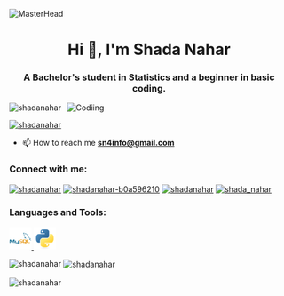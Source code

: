 ![MasterHead](https://th.bing.com/th/id/R.8aa6e34cf54bb6f3d7ff4bb520d4051f?rik=q%2fykEdzRrtGHoQ&riu=http%3a%2f%2fstatic.tumblr.com%2f85b74e0cd74c8e59e3b6f33b92cca097%2fs7hlah4%2fw8Umh17oh%2ftumblr_static_elephant-banners.tumblr__1__large.gif&ehk=g3ydK%2fIK5rrBeIOHtfwFxQOVBS1a2NiJRMvE%2fLSVQ9s%3d&risl=&pid=ImgRaw&r=0)
<h1 align="center">Hi 👋, I'm Shada Nahar</h1>
<h3 align="center">A Bachelor's student in Statistics and a beginner in basic coding.</h3>
<img align= "right" alt= "Codiing" width= "400" src="https://dribbble.com/shots/9638918-Freelancing">

<p align="left"> <img src="https://komarev.com/ghpvc/?username=shadanahar&label=Profile%20views&color=0e75b6&style=flat" alt="shadanahar" /> </p>

<p align="left"> <a href="https://twitter.com/shadanahar" target="blank"><img src="https://img.shields.io/twitter/follow/shadanahar?logo=twitter&style=for-the-badge" alt="shadanahar" /></a> </p>

- 📫 How to reach me **sn4info@gmail.com**

<h3 align="left">Connect with me:</h3>

<p align="left">
<a href="https://twitter.com/shadanahar" target="blank"><img align="center" src="https://raw.githubusercontent.com/rahuldkjain/github-profile-readme-generator/master/src/images/icons/Social/twitter.svg" alt="shadanahar" height="30" width="40" /></a>
<a href="https://linkedin.com/in/shadanahar-b0a596210" target="blank"><img align="center" src="https://raw.githubusercontent.com/rahuldkjain/github-profile-readme-generator/master/src/images/icons/Social/linked-in-alt.svg" alt="shadanahar-b0a596210" height="30" width="40" /></a>
<a href="https://kaggle.com/shadanahar" target="blank"><img align="center" src="https://raw.githubusercontent.com/rahuldkjain/github-profile-readme-generator/master/src/images/icons/Social/kaggle.svg" alt="shadanahar" height="30" width="40" /></a>
<a href="https://instagram.com/shada_nahar" target="blank"><img align="center" src="https://raw.githubusercontent.com/rahuldkjain/github-profile-readme-generator/master/src/images/icons/Social/instagram.svg" alt="shada_nahar" height="30" width="40" /></a>
</p>

<h3 align="left">Languages and Tools:</h3>
<p align="left"> <a href="https://www.mysql.com/" target="_blank" rel="noreferrer"> <img src="https://raw.githubusercontent.com/devicons/devicon/master/icons/mysql/mysql-original-wordmark.svg" alt="mysql" width="40" height="40"/> </a> <a href="https://www.python.org" target="_blank" rel="noreferrer"> <img src="https://raw.githubusercontent.com/devicons/devicon/master/icons/python/python-original.svg" alt="python" width="40" height="40"/> </a> </p>

<p><img align="left" src="https://github-readme-stats.vercel.app/api/top-langs?username=shadanahar&show_icons=true&locale=en&layout=compact" alt="shadanahar" /></p>

<p>&nbsp;<img align="center" src="https://github-readme-stats.vercel.app/api?username=shadanahar&show_icons=true&locale=en" alt="shadanahar" /></p>

<p><img align="center" src="https://github-readme-streak-stats.herokuapp.com/?user=shadanahar&" alt="shadanahar" /></p>
